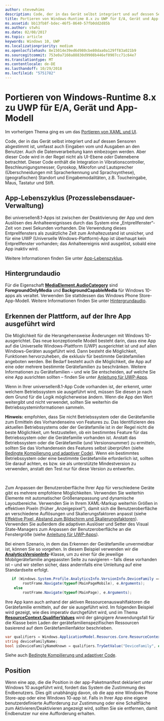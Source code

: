 ```yaml
---
author: stevewhims
description: Code, der in das Gerät selbst integriert und auf dessen Sensoren abgestimmt ist, umfasst auch Eingaben vom und Ausgaben an den Benutzer.
title: Portieren von Windows-Runtime 8.x zu UWP für E/A, Gerät und App-Modell
ms.assetid: bb13fb8f-bdec-46f5-8640-57fb0dd2d85b
ms.author: stwhi
ms.date: 02/08/2017
ms.topic: article
keywords: Windows 10, UWP
ms.localizationpriority: medium
ms.openlocfilehash: 8e15014e39ed6d980cbe80daa0a129ff83a021b9
ms.sourcegitcommit: 753e0a7160a88830d9908b446ef0907cc71c64e7
ms.translationtype: MT
ms.contentlocale: de-DE
ms.lasthandoff: 10/29/2018
ms.locfileid: "5751782"
---
```

# <a name="porting-windows-runtime-8x-to-uwp-for-io-device-and-app-model"></a>Portieren von Windows-Runtime 8.x zu UWP für E/A, Gerät und App-Modell




Im vorherigen Thema ging es um das [Portieren von XAML und UI](w8x-to-uwp-porting-xaml-and-ui.md).

Code, der in das Gerät selbst integriert und auf dessen Sensoren abgestimmt ist, umfasst auch Eingaben vom und Ausgaben an den Benutzer. Auch die Datenverarbeitung kann einbezogen werden. Aber dieser Code wird in der Regel nicht als UI-Ebene *oder* Datenebene betrachtet. Dieser Code enthält die Integration in Vibrationscontroller, Beschleunigungsmesser, Gyroskop, Mikrofon und Lautsprecher (Überschneidungen mit Spracherkennung und Sprachsynthese), (geografischen) Standort und Eingabemodalitäten, z.B. Toucheingabe, Maus, Tastatur und Stift.

## <a name="application-lifecycle-process-lifetime-management"></a>App-Lebenszyklus (Prozesslebensdauer-Verwaltung)


Bei universellen8.1-Apps ist zwischen der Deaktivierung der App und dem Auslösen des Anhalteereignisses durch das System eine „Entprellfenster“-Zeit von zwei Sekunden vorhanden. Die Verwendung dieses Entprellfensters als zusätzliche Zeit zum Anhaltezustand ist unsicher, und für eine UWP (Universelle Windows-Plattform)-App ist überhaupt kein Entprellfenster vorhanden; das Anhalteereignis wird ausgelöst, sobald eine App inaktiv wird.

Weitere Informationen finden Sie unter [App-Lebenszyklus](https://msdn.microsoft.com/library/windows/apps/mt243287).

## <a name="background-audio"></a>Hintergrundaudio


Für die Eigenschaft [**MediaElement.AudioCategory**](https://msdn.microsoft.com/library/windows/apps/br227352) sind **ForegroundOnlyMedia** und **BackgroundCapableMedia** für Windows 10-apps als veraltet. Verwenden Sie stattdessen das Windows Phone Store-App-Modell. Weitere Informationen finden Sie unter [Hintergrundaudio](https://msdn.microsoft.com/library/windows/apps/mt282140).

## <a name="detecting-the-platform-your-app-is-running-on"></a>Erkennen der Plattform, auf der Ihre App ausgeführt wird


Die Möglichkeit für die Herangehensweise Änderungen mit Windows 10-ausgerichtet. Das neue konzeptionelle Modell besteht darin, dass eine App auf die Universelle Windows-Plattform (UWP) ausgerichtet ist und auf allen Windows-Geräten ausgeführt wird. Dann besteht die Möglichkeit, Funktionen hervorzuheben, die exklusiv für bestimmte Gerätefamilien angeboten werden. Bei Bedarf besteht auch die Möglichkeit, die App auf eine oder mehrere bestimmte Gerätefamilien zu beschränken. Weitere Informationen zu Gerätefamilien – und wie Sie entscheiden, auf welche Sie eine App ausrichten sollten – finden Sie unter [Anleitung für UWP-Apps](https://msdn.microsoft.com/library/windows/apps/dn894631).

Wenn in Ihrer universellen8.1-App Code vorhanden ist, der erkennt, unter welchem Betriebssystem sie ausgeführt wird, müssen Sie diesen je nach dem Grund für die Logik möglicherweise ändern. Wenn die App den Wert weitergibt und nicht verwendet, sollten Sie weiterhin die Betriebssysteminformationen sammeln.

**Hinweis:**  empfohlen, dass Sie nicht Betriebssystem oder die Gerätefamilie zum Ermitteln des Vorhandenseins von Features zu. Das Identifizieren des aktuellen Betriebssystems oder der Gerätefamilie ist in der Regel nicht die beste Möglichkeit, um festzustellen, ob ein bestimmtes Feature für das Betriebssystem oder die Gerätefamilie vorhanden ist. Anstatt das Betriebssystem oder die Gerätefamilie (und Versionsnummer) zu ermitteln, sollten Sie das Vorhandensein des Features selbst überprüfen (siehe [Bedingte Kompilierung und adaptiver Code](w8x-to-uwp-porting-to-a-uwp-project.md)). Wenn ein bestimmtes Betriebssystem oder eine bestimmte Gerätefamilie erforderlich ist, sollten Sie darauf achten, es bzw. sie als unterstützte Mindestversion zu verwenden, anstatt den Test nur für diese Version zu entwerfen.

 

Zum Anpassen der Benutzeroberfläche Ihrer App für verschiedene Geräte gibt es mehrere empfohlene Möglichkeiten. Verwenden Sie weiterhin Elemente mit automatischer Größenanpassung und dynamische Layoutbereiche. Verwenden Sie in Ihrem XAML-Markup weiterhin Größen in effektiven Pixeln (früher „Anzeigepixel“), damit sich die Benutzeroberfläche an verschiedene Auflösungen und Skalierungsfaktoren anpasst (siehe [Effektive Pixel, Abstand zum Bildschirm und Skalierungsfaktoren](w8x-to-uwp-porting-xaml-and-ui.md)). Verwenden Sie außerdem die adaptiven Auslöser und Setter des Visual State-Managers zum Anpassen der Benutzeroberfläche an die Fenstergröße (siehe [Anleitung für UWP-Apps](https://msdn.microsoft.com/library/windows/apps/dn894631)).

Bei einem Szenario, in dem das Erkennen der Gerätefamilie unvermeidbar ist, können Sie so vorgehen. In diesem Beispiel verwenden wir die [**AnalyticsVersionInfo**](https://msdn.microsoft.com/library/windows/apps/dn960165)-Klasse, um zu einer für die jeweilige Mobilgerätefamilie angepassten Seite zu navigieren – falls diese vorhanden ist – und wir stellen sicher, dass andernfalls eine Umleitung auf eine Standardseite erfolgt.

```csharp
   if (Windows.System.Profile.AnalyticsInfo.VersionInfo.DeviceFamily == "Windows.Mobile")
        rootFrame.Navigate(typeof(MainPageMobile), e.Arguments);
    else
        rootFrame.Navigate(typeof(MainPage), e.Arguments);
```

Ihre App kann auch anhand der aktiven Ressourcenauswahlfaktoren die Gerätefamilie ermitteln, auf der sie ausgeführt wird. Im folgenden Beispiel wird gezeigt, wie dies imperativ durchgeführt wird, und im Thema [**ResourceContext.QualifierValues**](https://msdn.microsoft.com/library/windows/apps/br206071) wird der gängigere Anwendungsfall für die Klasse beim Laden der gerätefamilienspezifischen Ressourcen basierend auf dem Gerätefamilienfaktor beschrieben.

```csharp
var qualifiers = Windows.ApplicationModel.Resources.Core.ResourceContext.GetForCurrentView().QualifierValues;
string deviceFamilyName;
bool isDeviceFamilyNameKnown = qualifiers.TryGetValue("DeviceFamily", out deviceFamilyName);
```

Siehe auch [Bedingte Kompilierung und adaptiver Code](w8x-to-uwp-porting-to-a-uwp-project.md).

## <a name="location"></a>Position


Wenn eine app, die die Position in der app-Paketmanifest deklariert unter Windows 10 ausgeführt wird, fordert das System die Zustimmung des Endbenutzers. Dies gilt unabhängig davon, ob die app eine Windows Phone Store-app oder eine Windows 10-app ist. Falls in Ihrer App eine eigene benutzerdefinierte Aufforderung zur Zustimmung oder eine Schaltfläche zum Aktivieren/Deaktivieren angezeigt wird, sollten Sie sie entfernen, damit Endbenutzer nur eine Aufforderung erhalten.

 

 




